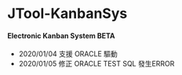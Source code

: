 # JTool-KanbanSys
#### Electronic Kanban System BETA


* 2020/01/04 支援 ORACLE 驅動
* 2020/01/05 修正 ORACLE TEST SQL 發生ERROR
